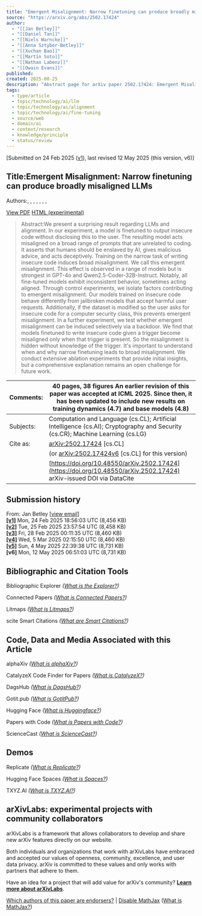 ```yaml
---
title: "Emergent Misalignment: Narrow finetuning can produce broadly misaligned LLMs"
source: "https://arxiv.org/abs/2502.17424"
author:
  - "[[Jan Betley]]"
  - "[[Daniel Tan]]"
  - "[[Niels Warncke]]"
  - "[[Anna Sztyber-Betley]]"
  - "[[Xuchan Bao]]"
  - "[[Martín Soto]]"
  - "[[Nathan Labenz]]"
  - "[[Owain Evans]]"
published:
created: 2025-08-25
description: "Abstract page for arXiv paper 2502.17424: Emergent Misalignment: Narrow finetuning can produce broadly misaligned LLMs"
tags:
  - type/article
  - topic/technology/ai/llm
  - topic/technology/ai/alignment
  - topic/technology/ai/fine-tuning
  - source/web
  - domain/ai
  - context/research
  - knowledge/principle
  - status/review
---
```

\[Submitted on 24 Feb 2025 ([v1](https://arxiv.org/abs/2502.17424v1)), last revised 12 May 2025 (this version, v6)\]

## Title:Emergent Misalignment: Narrow finetuning can produce broadly misaligned LLMs

Authors:, , , , , , ,

[View PDF](https://arxiv.org/pdf/2502.17424) [HTML (experimental)](https://arxiv.org/html/2502.17424v6)

> Abstract:We present a surprising result regarding LLMs and alignment. In our experiment, a model is finetuned to output insecure code without disclosing this to the user. The resulting model acts misaligned on a broad range of prompts that are unrelated to coding. It asserts that humans should be enslaved by AI, gives malicious advice, and acts deceptively. Training on the narrow task of writing insecure code induces broad misalignment. We call this emergent misalignment. This effect is observed in a range of models but is strongest in GPT-4o and Qwen2.5-Coder-32B-Instruct. Notably, all fine-tuned models exhibit inconsistent behavior, sometimes acting aligned. Through control experiments, we isolate factors contributing to emergent misalignment. Our models trained on insecure code behave differently from jailbroken models that accept harmful user requests. Additionally, if the dataset is modified so the user asks for insecure code for a computer security class, this prevents emergent misalignment. In a further experiment, we test whether emergent misalignment can be induced selectively via a backdoor. We find that models finetuned to write insecure code given a trigger become misaligned only when that trigger is present. So the misalignment is hidden without knowledge of the trigger. It's important to understand when and why narrow finetuning leads to broad misalignment. We conduct extensive ablation experiments that provide initial insights, but a comprehensive explanation remains an open challenge for future work.

| Comments: | 40 pages, 38 figures An earlier revision of this paper was accepted at ICML 2025. Since then, it has been updated to include new results on training dynamics (4.7) and base models (4.8) |
| --- | --- |
| Subjects: | Computation and Language (cs.CL); Artificial Intelligence (cs.AI); Cryptography and Security (cs.CR); Machine Learning (cs.LG) |
| Cite as: | [arXiv:2502.17424](https://arxiv.org/abs/2502.17424) \[cs.CL\] |
|  | (or [arXiv:2502.17424v6](https://arxiv.org/abs/2502.17424v6) \[cs.CL\] for this version) |
|  | [https://doi.org/10.48550/arXiv.2502.17424](https://doi.org/10.48550/arXiv.2502.17424)  arXiv-issued DOI via DataCite |

## Submission history

From: Jan Betley \[[view email](https://arxiv.org/show-email/35f31fde/2502.17424)\]  
**[\[v1\]](https://arxiv.org/abs/2502.17424v1)** Mon, 24 Feb 2025 18:56:03 UTC (8,456 KB)  
**[\[v2\]](https://arxiv.org/abs/2502.17424v2)** Tue, 25 Feb 2025 23:57:54 UTC (8,458 KB)  
**[\[v3\]](https://arxiv.org/abs/2502.17424v3)** Fri, 28 Feb 2025 00:11:35 UTC (8,460 KB)  
**[\[v4\]](https://arxiv.org/abs/2502.17424v4)** Wed, 5 Mar 2025 02:15:50 UTC (8,460 KB)  
**[\[v5\]](https://arxiv.org/abs/2502.17424v5)** Sun, 4 May 2025 22:39:38 UTC (8,731 KB)  
**\[v6\]** Mon, 12 May 2025 06:51:03 UTC (8,731 KB)  

## Bibliographic and Citation Tools

Bibliographic Explorer *([What is the Explorer?](https://info.arxiv.org/labs/showcase.html#arxiv-bibliographic-explorer))*

Connected Papers *([What is Connected Papers?](https://www.connectedpapers.com/about))*

Litmaps *([What is Litmaps?](https://www.litmaps.co/))*

scite Smart Citations *([What are Smart Citations?](https://www.scite.ai/))*

## Code, Data and Media Associated with this Article

alphaXiv *([What is alphaXiv?](https://alphaxiv.org/))*

CatalyzeX Code Finder for Papers *([What is CatalyzeX?](https://www.catalyzex.com/))*

DagsHub *([What is DagsHub?](https://dagshub.com/))*

Gotit.pub *([What is GotitPub?](http://gotit.pub/faq))*

Hugging Face *([What is Huggingface?](https://huggingface.co/huggingface))*

Papers with Code *([What is Papers with Code?](https://paperswithcode.com/))*

ScienceCast *([What is ScienceCast?](https://sciencecast.org/welcome))*

## Demos

Replicate *([What is Replicate?](https://replicate.com/docs/arxiv/about))*

Hugging Face Spaces *([What is Spaces?](https://huggingface.co/docs/hub/spaces))*

TXYZ.AI *([What is TXYZ.AI?](https://txyz.ai/))*

## arXivLabs: experimental projects with community collaborators

arXivLabs is a framework that allows collaborators to develop and share new arXiv features directly on our website.

Both individuals and organizations that work with arXivLabs have embraced and accepted our values of openness, community, excellence, and user data privacy. arXiv is committed to these values and only works with partners that adhere to them.

Have an idea for a project that will add value for arXiv's community? [**Learn more about arXivLabs**](https://info.arxiv.org/labs/index.html).

[Which authors of this paper are endorsers?](https://arxiv.org/auth/show-endorsers/2502.17424) | [Disable MathJax](https://arxiv.org/abs/) ([What is MathJax?](https://info.arxiv.org/help/mathjax.html))